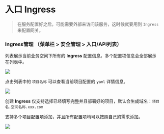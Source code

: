 # 入口 Ingress

> 在服务配置好之后，可能需要外部来访问该服务，这时候就要用到 `Ingress` 来配置网关。

### Ingress管理 （菜单栏 > 安全管理 > 入口/API列表）

列表展示当前业务空间下所有的 **Ingress** 配置信息。多个配置项信息会全部展示在列表中。

![](http://source.qiniu.cnd.nsini.com/images/2019/08/9e/a8/04/20190826-393ed225de4b40360cd73bc0a8a9e86d.jpeg)

点击列表中的 `项目名称` 可以查看当前项目配置的 `yaml` 详情信息。

![](http://source.qiniu.cnd.nsini.com/images/2019/08/d9/9e/f3/20190823-8755bea82c0534b0f34880939e9d9d19.jpeg)



创建 **Ingress** 仅支持选择已经填写完整并且部署好的项目，默认会生成域名：`项目名.空间名称.xxx.com`  

支持多个项目配置项添加，并且所有配置项均可以按照自己的需求添加。

![](http://source.qiniu.cnd.nsini.com/images/2019/08/92/1f/ef/20190826-555ef9b42281f3f9eadaa64f1fc9208e.jpeg)